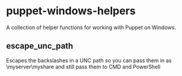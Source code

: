 # puppet-windows-helpers
A collection of helper functions for working with Puppet on Windows. 

## escape_unc_path
Escapes the backslashes in a UNC path so you can pass them in as \\myserver\myshare and still pass them to CMD and PowerShell
